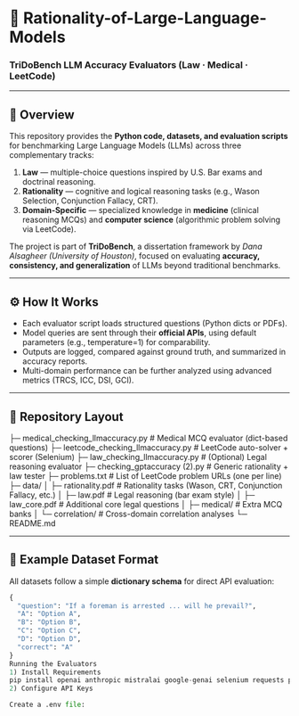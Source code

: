 # 🧠 Rationality-of-Large-Language-Models  
### TriDoBench LLM Accuracy Evaluators (Law · Medical · LeetCode)

---

## 📌 Overview
This repository provides the **Python code, datasets, and evaluation scripts** for benchmarking Large Language Models (LLMs) across three complementary tracks:

1. **Law** — multiple-choice questions inspired by U.S. Bar exams and doctrinal reasoning.  
2. **Rationality** — cognitive and logical reasoning tasks (e.g., Wason Selection, Conjunction Fallacy, CRT).  
3. **Domain-Specific** — specialized knowledge in **medicine** (clinical reasoning MCQs) and **computer science** (algorithmic problem solving via LeetCode).  

The project is part of **TriDoBench**, a dissertation framework by *Dana Alsagheer (University of Houston)*, focused on evaluating **accuracy, consistency, and generalization** of LLMs beyond traditional benchmarks.

---

## ⚙️ How It Works
- Each evaluator script loads structured questions (Python dicts or PDFs).  
- Model queries are sent through their **official APIs**, using default parameters (e.g., temperature=1) for comparability.  
- Outputs are logged, compared against ground truth, and summarized in accuracy reports.  
- Multi-domain performance can be further analyzed using advanced metrics (TRCS, ICC, DSI, GCI).  

---

## 📁 Repository Layout
├─ medical_checking_llmaccuracy.py # Medical MCQ evaluator (dict-based questions)
├─ leetcode_checking_llmaccuracy.py # LeetCode auto-solver + scorer (Selenium)
├─ law_checking_llmaccuracy.py # (Optional) Legal reasoning evaluator
├─ checking_gptaccuracy (2).py # Generic rationality + law tester
├─ problems.txt # List of LeetCode problem URLs (one per line)
├─ data/
│ ├─ rationality.pdf # Rationality tasks (Wason, CRT, Conjunction Fallacy, etc.)
│ ├─ law.pdf # Legal reasoning (bar exam style)
│ ├─ law_core.pdf # Additional core legal questions
│ ├─ medical/ # Extra MCQ banks
│ └─ correlation/ # Cross-domain correlation analyses
└─ README.md

---

## 🧪 Example Dataset Format
All datasets follow a simple **dictionary schema** for direct API evaluation:

```python
{
  "question": "If a foreman is arrested ... will he prevail?",
  "A": "Option A",
  "B": "Option B",
  "C": "Option C",
  "D": "Option D",
  "correct": "A"
}
Running the Evaluators
1) Install Requirements
pip install openai anthropic mistralai google-genai selenium requests python-dotenv
2) Configure API Keys

Create a .env file:
